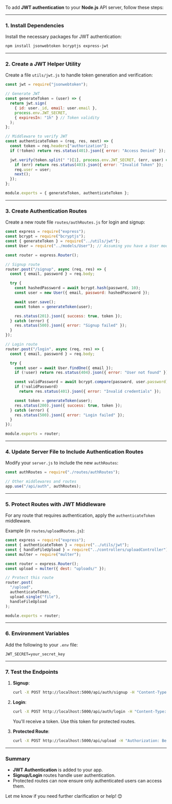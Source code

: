 To add **JWT authentication** to your **Node.js** API server, follow these steps:

---

### 1. **Install Dependencies**

Install the necessary packages for JWT authentication:

```bash
npm install jsonwebtoken bcryptjs express-jwt
```

---

### 2. **Create a JWT Helper Utility**

Create a file `utils/jwt.js` to handle token generation and verification:

```javascript
const jwt = require("jsonwebtoken");

// Generate JWT
const generateToken = (user) => {
  return jwt.sign(
    { id: user._id, email: user.email },
    process.env.JWT_SECRET,
    { expiresIn: "1h" } // Token validity
  );
};

// Middleware to verify JWT
const authenticateToken = (req, res, next) => {
  const token = req.headers["authorization"];
  if (!token) return res.status(401).json({ error: "Access Denied" });

  jwt.verify(token.split(" ")[1], process.env.JWT_SECRET, (err, user) => {
    if (err) return res.status(403).json({ error: "Invalid Token" });
    req.user = user;
    next();
  });
};

module.exports = { generateToken, authenticateToken };
```

---

### 3. **Create Authentication Routes**

Create a new route file `routes/authRoutes.js` for login and signup:

```javascript
const express = require("express");
const bcrypt = require("bcryptjs");
const { generateToken } = require("../utils/jwt");
const User = require("../models/User"); // Assuming you have a User model

const router = express.Router();

// Signup route
router.post("/signup", async (req, res) => {
  const { email, password } = req.body;

  try {
    const hashedPassword = await bcrypt.hash(password, 10);
    const user = new User({ email, password: hashedPassword });

    await user.save();
    const token = generateToken(user);

    res.status(201).json({ success: true, token });
  } catch (error) {
    res.status(500).json({ error: "Signup failed" });
  }
});

// Login route
router.post("/login", async (req, res) => {
  const { email, password } = req.body;

  try {
    const user = await User.findOne({ email });
    if (!user) return res.status(404).json({ error: "User not found" });

    const validPassword = await bcrypt.compare(password, user.password);
    if (!validPassword)
      return res.status(401).json({ error: "Invalid credentials" });

    const token = generateToken(user);
    res.status(200).json({ success: true, token });
  } catch (error) {
    res.status(500).json({ error: "Login failed" });
  }
});

module.exports = router;
```

---

### 4. **Update Server File to Include Authentication Routes**

Modify your `server.js` to include the new `authRoutes`:

```javascript
const authRoutes = require("./routes/authRoutes");

// Other middlewares and routes
app.use("/api/auth", authRoutes);
```

---

### 5. **Protect Routes with JWT Middleware**

For any route that requires authentication, apply the `authenticateToken` middleware.

Example (in `routes/uploadRoutes.js`):

```javascript
const express = require("express");
const { authenticateToken } = require("../utils/jwt");
const { handleFileUpload } = require("../controllers/uploadController");
const multer = require("multer");

const router = express.Router();
const upload = multer({ dest: "uploads/" });

// Protect this route
router.post(
  "/upload",
  authenticateToken,
  upload.single("file"),
  handleFileUpload
);

module.exports = router;
```

---

### 6. **Environment Variables**

Add the following to your `.env` file:

```env
JWT_SECRET=your_secret_key
```

---

### 7. **Test the Endpoints**

1. **Signup**:

   ```bash
   curl -X POST http://localhost:5000/api/auth/signup -H "Content-Type: application/json" -d '{"email":"test@example.com","password":"password123"}'
   ```

2. **Login**:

   ```bash
   curl -X POST http://localhost:5000/api/auth/login -H "Content-Type: application/json" -d '{"email":"test@example.com","password":"password123"}'
   ```

   You'll receive a token. Use this token for protected routes.

3. **Protected Route**:
   ```bash
   curl -X POST http://localhost:5000/api/upload -H "Authorization: Bearer <your_jwt_token>" -F "file=@path/to/image.jpg"
   ```

---

### Summary

- **JWT Authentication** is added to your app.
- **Signup/Login** routes handle user authentication.
- Protected routes can now ensure only authenticated users can access them.

Let me know if you need further clarification or help! 😊
